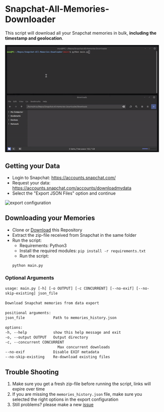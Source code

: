 # Snapchat-All-Memories-Downloader
This script will download all your Snapchat memories in bulk, **including the timestamp and geolocation**.

![demo](./demo.gif)


## Getting your Data
- Login to Snapchat: https://accounts.snapchat.com/
- Request your data: https://accounts.snapchat.com/accounts/downloadmydata
- Select the "Export JSON Files" option and continue

![export configuration](https://github.com/user-attachments/assets/a037e6a0-e75b-42be-92a6-c5162f103891)

## Downloading your Memories
- Clone or [Download](https://github.com/ToTheMax/Snapchat-All-Memories-Downloader/archive/refs/heads/master.zip) this Repository
- Extract the zip-file received from Snapchat in the same folder
- Run the script:
    - Requirements: Python3
    - Install the required modules: `pip install -r requirements.txt`
    - Run the script: 
    ```
    python main.py
    ```


### Optional Arguments
```
usage: main.py [-h] [-o OUTPUT] [-c CONCURRENT] [--no-exif] [--no-skip-existing] json_file

Download Snapchat memories from data export

positional arguments:
json_file             Path to memories_history.json

options:
-h, --help            show this help message and exit
-o, --output OUTPUT   Output directory
-c, --concurrent CONCURRENT
						Max concurrent downloads
--no-exif             Disable EXIF metadata
--no-skip-existing    Re-download existing files
```

## Trouble Shooting
1. Make sure you get a fresh zip-file before running the script, links will expire over time
2. If you are missing the `memories_history.json` file, make sure you selected the right options in the export configuration
3. Still problems? please make a new [issue](https://github.com/ToTheMax/Snapchat-All-Memories-Downloader/issues) 
